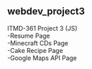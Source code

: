## webdev_project3
ITMD-361 Project 3 (JS)  
-Resume Page  
-Minecraft CDs Page  
-Cake Recipe Page  
-Google Maps API Page  

